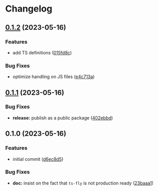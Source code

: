 # Changelog

## [0.1.2](https://github.com/transloadit/ts-fly/compare/v0.1.1...v0.1.2) (2023-05-16)


### Features

* add TS definitions ([015fd8c](https://github.com/transloadit/ts-fly/commit/015fd8c87ba42f0fc87e897b070f4f4452d5fff0))


### Bug Fixes

* optimize handling on JS files ([e4c713a](https://github.com/transloadit/ts-fly/commit/e4c713afe78770f623b6836f3d5175a2ccdea5a7))

## [0.1.1](https://github.com/transloadit/ts-fly/compare/v0.1.0...v0.1.1) (2023-05-16)


### Bug Fixes

* **release:** publish as a public package ([402ebbd](https://github.com/transloadit/ts-fly/commit/402ebbd52d4bc052cc17cdcd23040507cb87505d))

## 0.1.0 (2023-05-16)


### Features

* initial commit ([d6ec8d5](https://github.com/transloadit/ts-fly/commit/d6ec8d58417c607876c479528a5c0ede75968020))


### Bug Fixes

* **doc:** insist on the fact that `ts-fly` is not production ready ([23baaa1](https://github.com/transloadit/ts-fly/commit/23baaa17f157ee81e166d4612e9bc4e7300e1a33))
